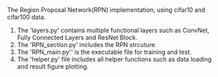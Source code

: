 The Region Proposal Network(RPN) implementation, using cifar10 and cifar100 data.      

1. The 'layers.py' contains multiple functional layers such as ConvNet, Fully Connected Layers and ResNet Block.      
2. The 'RPN_section.py' includes the RPN strcuture.    
3. The 'RPN_main.py'' is the executable file for training and test.    
4. The 'helper.py' file includes all helper functions such as data loading and result figure plotting.
